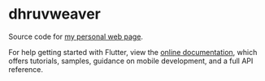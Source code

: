 # dhruvweaver

Source code for [my personal web page](https://dhruvweaver.github.io).

For help getting started with Flutter, view the
[online documentation](https://flutter.dev/docs), which offers tutorials,
samples, guidance on mobile development, and a full API reference.
